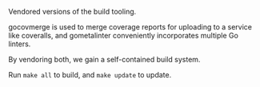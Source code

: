 
Vendored versions of the build tooling.

gocovmerge is used to merge coverage reports for uploading to a service like
coveralls, and gometalinter conveniently incorporates multiple Go linters.

By vendoring both, we gain a self-contained build system.

Run `make all` to build, and `make update` to update.
